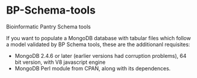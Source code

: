 BP-Schema-tools
===============

Bioinformatic Pantry Schema tools

If you want to populate a MongoDB database with tabular files which follow a model validated by BP Schema tools, these are the additionanl requisites:

* MongoDB 2.4.6 or later (earlier versions had corruption problems), 64 bit version, with V8 javascript engine
*	MongoDB Perl module from CPAN, along with its dependences.
